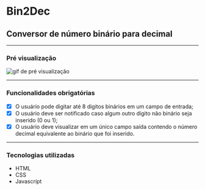 # Bin2Dec

## Conversor de número binário para decimal

---

### Pré visualização

![gif de pré visualização](to_readme/gif.gif)

---

### Funcionalidades obrigatórias

- [x] O usuário pode digitar até 8 digitos binários em um campo de entrada;
- [x] O usuário deve ser notificado caso algum outro dígito não binário seja inserido (0 ou 1);
- [x] O usuário deve visualizar em um único campo saída contendo o número decimal equivalente ao binário que foi inserido.

---

### Tecnologias utilizadas

- HTML
- CSS
- Javascript